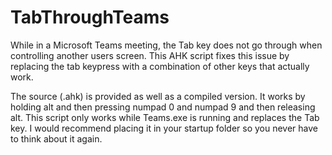 # TabThroughTeams
While in a Microsoft Teams meeting, the Tab key does not go through when controlling another users screen. This AHK script fixes this issue by replacing the tab keypress with a combination of other keys that actually work.

The source (.ahk) is provided as well as a compiled version. It works by holding alt and then pressing numpad 0 and numpad 9 and then releasing alt. This script only works while Teams.exe is running and replaces the Tab key. I would recommend placing it in your startup folder so you never have to think about it again.
